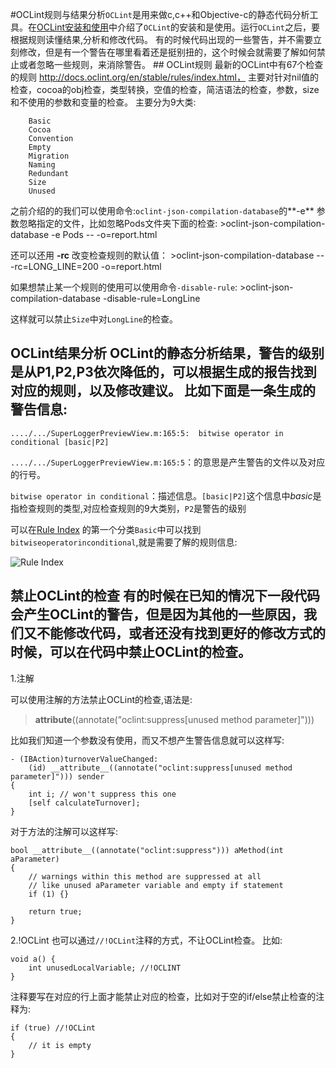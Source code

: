 #OCLint规则与结果分析`OCLint`是用来做c,c++和Objective-c的静态代码分析工具。在[OCLint安装和使用](https://segmentfault.com/a/1190000005150573)中介绍了`OCLint`的安装和是使用。运行`OCLint`之后，要根据规则读懂结果,分析和修改代码。 有的时候代码出现的一些警告，并不需要立刻修改，但是有一个警告在哪里看着还是挺别扭的，这个时候会就需要了解如何禁止或者忽略一些规则，来消除警告。 ## OCLint规则 最新的OCLint中有67个检查的规则 http://docs.oclint.org/en/stable/rules/index.html， 主要对针对nil值的检查，cocoa的obj检查，类型转换，空值的检查，简洁语法的检查，参数，size和不使用的参数和变量的检查。 主要分为9大类:

```
    Basic
    Cocoa
    Convention
    Empty
    Migration
    Naming
    Redundant
    Size
    Unused
```

之前介绍的的我们可以使用命令:`oclint-json-compilation-database`的**-e** 参数忽略指定的文件，比如忽略Pods文件夹下面的检查: >oclint-json-compilation-database -e Pods -- -o=report.html

还可以还用 **-rc** 改变检查规则的默认值： >oclint-json-compilation-database -- -rc=LONG_LINE=200 -o=report.html

如果想禁止某一个规则的使用可以使用命令`-disable-rule`: >oclint-json-compilation-database -disable-rule=LongLine

这样就可以禁止`Size`中对`LongLine`的检查。

## OCLint结果分析 OCLint的静态分析结果，警告的级别是从P1,P2,P3依次降低的，可以根据生成的报告找到对应的规则，以及修改建议。 比如下面是一条生成的警告信息:

```
..../.../SuperLoggerPreviewView.m:165:5:  bitwise operator in conditional [basic|P2]
```

`..../.../SuperLoggerPreviewView.m:165:5`：的意思是产生警告的文件以及对应的行号。

`bitwise operator in conditional`：描述信息。`[basic|P2]`这个信息中*basic*是指检查规则的类型,对应检查规则的9大类别，`P2`是警告的级别

可以在[Rule Index](http://oclint-docs.readthedocs.io/en/latest/rules/) 的第一个分类`Basic`中可以找到`bitwiseoperatorinconditional`,就是需要了解的规则信息:

![Rule Index](http://upload-images.jianshu.io/upload_images/22188-d21c3ff8bfec6cd4.png?imageMogr2/auto-orient/strip%7CimageView2/2/w/1240)

## 禁止OCLint的检查 有的时候在已知的情况下一段代码会产生OCLint的警告，但是因为其他的一些原因，我们又不能修改代码，或者还没有找到更好的修改方式的时候，可以在代码中禁止**OCLint**的检查。

1.注解

可以使用注解的方法禁止OCLint的检查,语法是:

> **attribute**((annotate("oclint:suppress[unused method parameter]")))

比如我们知道一个参数没有使用，而又不想产生警告信息就可以这样写:

```
- (IBAction)turnoverValueChanged:
    (id) __attribute__((annotate("oclint:suppress[unused method parameter]"))) sender
{
    int i; // won't suppress this one
    [self calculateTurnover];
}
```

对于方法的注解可以这样写:

```
bool __attribute__((annotate("oclint:suppress"))) aMethod(int aParameter)
{
    // warnings within this method are suppressed at all
    // like unused aParameter variable and empty if statement
    if (1) {}

    return true;
}
```

2.!OCLint 也可以通过`//!OCLint`注释的方式，不让OCLint检查。 比如:

```
void a() {
    int unusedLocalVariable; //!OCLINT
}
```

注释要写在对应的行上面才能禁止对应的检查，比如对于空的if/else禁止检查的注释为:

```
if (true) //!OCLint
{
    // it is empty
}
```
